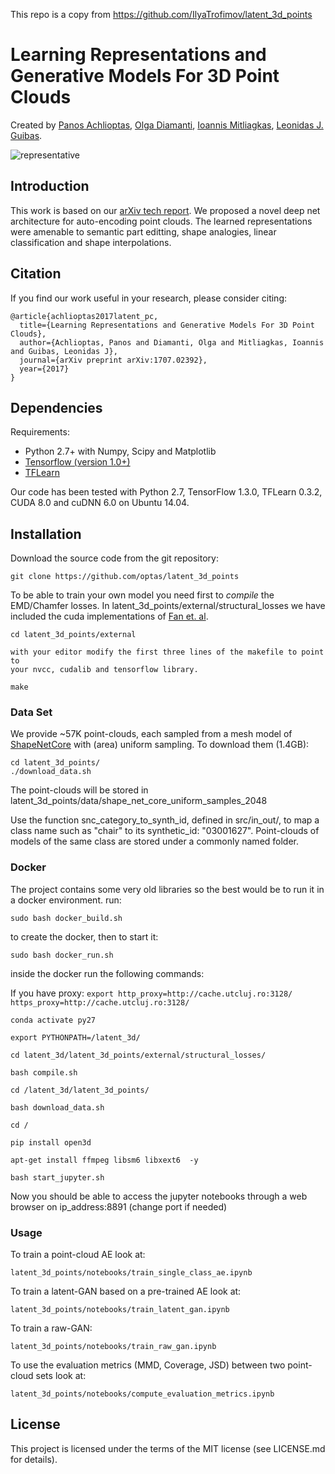 This repo is a copy from https://github.com/IlyaTrofimov/latent_3d_points
# Learning Representations and Generative Models For 3D Point Clouds
Created by <a href="https://ai.stanford.edu/~optas/" target="_blank">Panos Achlioptas</a>, <a href="http://olga-diamanti.net" target="_blank">Olga Diamanti</a>, <a href="https://mitliagkas.github.io" target="_blank">Ioannis Mitliagkas</a>, <a href="https://geometry.stanford.edu/member/guibas/" target="_blank">Leonidas J. Guibas</a>.

![representative](https://github.com/optas/latent_3d_points/blob/master/doc/images/teaser.jpg)


## Introduction
This work is based on our [arXiv tech report](https://arxiv.org/abs/1707.02392). We proposed a novel deep net architecture for auto-encoding point clouds. The learned representations were amenable to semantic part editting, shape analogies, linear classification and shape interpolations.
<!-- You can also check our [project webpage](http://stanford.edu/~optas/) for a deeper introduction. -->


## Citation
If you find our work useful in your research, please consider citing:

	@article{achlioptas2017latent_pc,
	  title={Learning Representations and Generative Models For 3D Point Clouds},
	  author={Achlioptas, Panos and Diamanti, Olga and Mitliagkas, Ioannis and Guibas, Leonidas J},
	  journal={arXiv preprint arXiv:1707.02392},
	  year={2017}
	}


## Dependencies
Requirements:
- Python 2.7+ with Numpy, Scipy and Matplotlib
- [Tensorflow (version 1.0+)](https://www.tensorflow.org/get_started/os_setup)
- [TFLearn](http://tflearn.org/installation)

Our code has been tested with Python 2.7, TensorFlow 1.3.0, TFLearn 0.3.2, CUDA 8.0 and cuDNN 6.0 on Ubuntu 14.04.


## Installation
Download the source code from the git repository:
```
git clone https://github.com/optas/latent_3d_points
```

To be able to train your own model you need first to _compile_ the EMD/Chamfer losses. In latent_3d_points/external/structural_losses we have included the cuda implementations of [Fan et. al](https://github.com/fanhqme/PointSetGeneration).
```
cd latent_3d_points/external

with your editor modify the first three lines of the makefile to point to 
your nvcc, cudalib and tensorflow library.

make
```

### Data Set
We provide ~57K point-clouds, each sampled from a mesh model of 
<a href="https://www.shapenet.org" target="_blank">ShapeNetCore</a> 
with (area) uniform sampling. To download them (1.4GB):
```
cd latent_3d_points/
./download_data.sh
```
The point-clouds will be stored in latent_3d_points/data/shape_net_core_uniform_samples_2048

Use the function snc_category_to_synth_id, defined in src/in_out/, to map a class name such as "chair" to its synthetic_id: "03001627". Point-clouds of models of the same class are stored under a commonly named folder.

### Docker

The project contains some very old libraries so the best would be to run it in a docker environment.
run: 

```sudo bash docker_build.sh```

to create the docker, then to start it: 

```sudo bash docker_run.sh```

inside the docker run the following commands:

If you have proxy:
```export http_proxy=http://cache.utcluj.ro:3128/ https_proxy=http://cache.utcluj.ro:3128/```


```conda activate py27```

```export PYTHONPATH=/latent_3d/```

```cd latent_3d/latent_3d_points/external/structural_losses/```

```bash compile.sh```

```cd /latent_3d/latent_3d_points/```

```bash download_data.sh```

```cd /```

```pip install open3d```

```apt-get install ffmpeg libsm6 libxext6  -y```

```bash start_jupyter.sh```


Now you should be able to access the jupyter notebooks through a web browser on ip_address:8891 (change port if needed)
### Usage
To train a point-cloud AE look at:

    latent_3d_points/notebooks/train_single_class_ae.ipynb

To train a latent-GAN based on a pre-trained AE look at:

    latent_3d_points/notebooks/train_latent_gan.ipynb

To train a raw-GAN:

    latent_3d_points/notebooks/train_raw_gan.ipynb    

To use the evaluation metrics (MMD, Coverage, JSD) between two point-cloud sets look at:

    latent_3d_points/notebooks/compute_evaluation_metrics.ipynb



## License
This project is licensed under the terms of the MIT license (see LICENSE.md for details).
